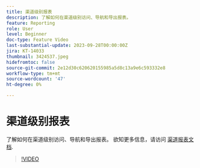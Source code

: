```yaml
---
title: 渠道级别报表
description: 了解如何在渠道级别访问、导航和导出报表。
feature: Reporting
role: User
level: Beginner
doc-type: Feature Video
last-substantial-update: 2023-09-28T00:00:00Z
jira: KT-14033
thumbnail: 3424537.jpeg
hidefromtoc: false
source-git-commit: 2e12d30c620620155985a5d8c13a9e6c593332e8
workflow-type: tm+mt
source-wordcount: '47'
ht-degree: 0%

---
```



# 渠道级别报表

了解如何在渠道级别访问、导航和导出报表。 欲知更多信息，请访问 [渠道报表文档](https://experienceleague.adobe.com/docs/journey-optimizer/using/reporting/channel-report/channel-report.html).

>[!VIDEO](https://video.tv.adobe.com/v/3424537/?learn=on)
